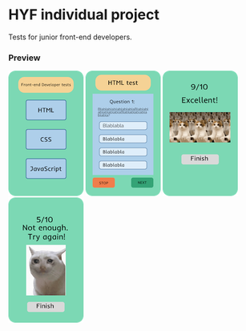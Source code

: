 # HYF individual project
Tests for junior front-end developers.

### Preview 

![start](./public/assets/page1.png)
![start](./public/assets/page2.png)
![start](./public/assets/page4.png)
![start](./public/assets/page5.png)
